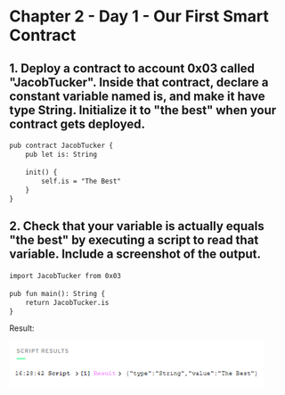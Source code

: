 # Chapter 2 - Day 1 - Our First Smart Contract

## 1. Deploy a contract to account 0x03 called "JacobTucker". Inside that contract, declare a constant variable named is, and make it have type String. Initialize it to "the best" when your contract gets deployed.

```
pub contract JacobTucker {
    pub let is: String
    
    init() {
        self.is = "The Best"
    }
}
```

## 2. Check that your variable is actually equals "the best" by executing a script to read that variable. Include a screenshot of the output.

```
import JacobTucker from 0x03

pub fun main(): String {
    return JacobTucker.is 
}
```

Result:

![Result](https://github.com/CLYEH/quest-submission/blob/main/Chapter%202/pics/CH2_D1_Q2.png)
